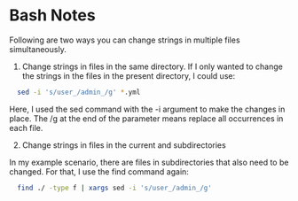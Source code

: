 # Bash Notes

Following are two ways you can change strings in multiple files simultaneously.

1. Change strings in files in the same directory. If I only wanted to change the strings in the files in the present directory, I could use:
```bash
  sed -i 's/user_/admin_/g' *.yml
```

Here, I used the sed command with the -i argument to make the changes in place. The /g at the end of the parameter means replace all occurrences in each file.

2. Change strings in files in the current and subdirectories

In my example scenario, there are files in subdirectories that also need to be changed. For that, I use the find command again:

```bash
  find ./ -type f | xargs sed -i 's/user_/admin_/g'
```
